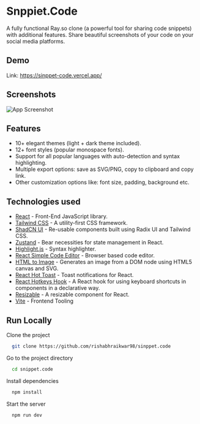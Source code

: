 
# Snppiet.Code

A fully functional Ray.so clone (a powerful tool for sharing code snippets) with additional features. Share beautiful screenshots of your code on your social media platforms.

## Demo
Link: https://sinppet-code.vercel.app/



## Screenshots

![App Screenshot](https://res.cloudinary.com/dbdqc0uzq/image/upload/v1710918840/Screenshots/wvcrxxkiycfijrbdojig.jpg)


## Features

- 10+ elegant themes (light + dark theme included).
- 12+ font styles (popular monospace fonts).
- Support for all popular languages with auto-detection and syntax highlighting.
- Multiple export options: save as SVG/PNG, copy to clipboard and copy link.
- Other customization options like: font size, padding, background etc.

## Technologies used

- [React](https://es.reactjs.org/) - Front-End JavaScript library.
- [Tailwind CSS](https://tailwindcss.com/) - A utility-first CSS framework.
- [ShadCN UI](https://ui.shadcn.com) - Re-usable components built using Radix UI and Tailwind CSS.
- [Zustand](https://zustand-demo.pmnd.rs/) - Bear necessities for state management in React.
- [Highlight.js](https://highlightjs.org/) - Syntax highlighter.
- [React Simple Code Editor](https://www.npmjs.com/package/react-simple-code-editor) - Browser based code editor.
- [HTML to Image](https://www.npmjs.com/package/html-to-image) - Generates an image from a DOM node using HTML5 canvas and SVG.
- [React Hot Toast](https://react-hot-toast.com/) - Toast notifications for React.
- [React Hotkeys Hook](https://www.npmjs.com/package/react-hotkeys-hook) - A React hook for using keyboard shortcuts in components in a declarative way.
- [Resizable](https://www.npmjs.com/package/re-resizable) - A resizable component for React.
- [Vite](https://vitejs.dev/) - Frontend Tooling


## Run Locally

Clone the project

```bash
  git clone https://github.com/rishabhraikwar98/sinppet.code
```

Go to the project directory

```bash
  cd snippet.code
```

Install dependencies

```bash
  npm install
```

Start the server

```bash
  npm run dev
```

